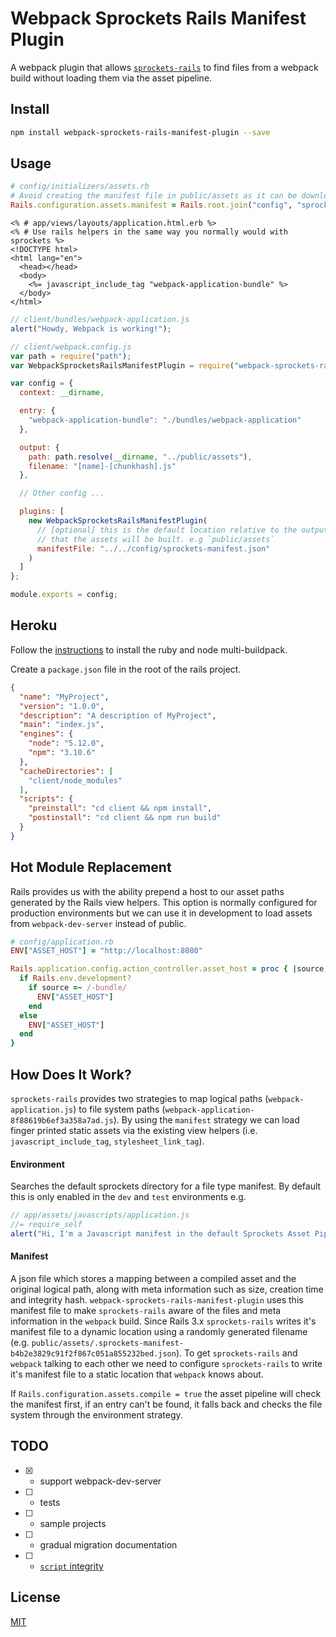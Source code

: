 Webpack Sprockets Rails Manifest Plugin
=======================================

A webpack plugin that allows [`sprockets-rails`](https://github.com/rails/sprockets-rails) 
to find files from a webpack build without loading them via the asset pipeline.

Install
-------

```bash
npm install webpack-sprockets-rails-manifest-plugin --save
```

Usage
-----

```ruby
# config/initializers/assets.rb
# Avoid creating the manifest file in public/assets as it can be downloaded by anyone
Rails.configuration.assets.manifest = Rails.root.join("config", "sprockets-manifest.json")
```

```erb
<% # app/views/layouts/application.html.erb %>
<% # Use rails helpers in the same way you normally would with sprockets %>
<!DOCTYPE html>
<html lang="en">
  <head></head>
  <body>
    <%= javascript_include_tag "webpack-application-bundle" %>
  </body>
</html>
```

```javascript
// client/bundles/webpack-application.js
alert("Howdy, Webpack is working!");
```

```javascript
// client/webpack.config.js
var path = require("path");
var WebpackSprocketsRailsManifestPlugin = require("webpack-sprockets-rails-manifest-plugin");

var config = {
  context: __dirname,

  entry: {
    "webpack-application-bundle": "./bundles/webpack-application"
  },

  output: {
    path: path.resolve(__dirname, "../public/assets"),
    filename: "[name]-[chunkhash].js"
  },

  // Other config ...

  plugins: [
    new WebpackSprocketsRailsManifestPlugin(
      // [optional] this is the default location relative to the output directory 
      // that the assets will be built. e.g `public/assets`
      manifestFile: "../../config/sprockets-manifest.json"
    )
  ]
};

module.exports = config;
```

Heroku
------

Follow the [instructions](https://devcenter.heroku.com/articles/nodejs-support) 
to install the ruby and node multi-buildpack. 

Create a `package.json` file in the root of the rails project.

```json
{
  "name": "MyProject",
  "version": "1.0.0",
  "description": "A description of MyProject",
  "main": "index.js",
  "engines": {
    "node": "5.12.0",
    "npm": "3.10.6"
  },
  "cacheDirectories": [
    "client/node_modules"
  ],
  "scripts": {
    "preinstall": "cd client && npm install",
    "postinstall": "cd client && npm run build"
  }
}
```

Hot Module Replacement
----------------------

Rails provides us with the ability prepend a host to our asset paths generated by
the Rails view helpers. This option is normally configured for production environments
but we can use it in development to load assets from `webpack-dev-server` instead of 
public.

```ruby
# config/application.rb
ENV["ASSET_HOST"] = "http://localhost:8080"

Rails.application.config.action_controller.asset_host = proc { |source, _request|
  if Rails.env.development?
    if source =~ /-bundle/
      ENV["ASSET_HOST"]
    end
  else
    ENV["ASSET_HOST"]
  end
}
```

How Does It Work?
-----------------

`sprockets-rails` provides two strategies to map logical paths (`webpack-application.js`) 
to file system paths (`webpack-application-8f88619b6ef3a358a7ad.js`). By using the 
`manifest` strategy we can load finger printed static assets via the existing 
view helpers (i.e. `javascript_include_tag`, `stylesheet_link_tag`).

#### Environment

Searches the default sprockets directory for a file type manifest. By default 
this is only enabled in the `dev` and `test` environments e.g.

```javascript
// app/assets/javascripts/application.js
//= require_self
alert("Hi, I'm a Javascript manifest in the default Sprockets Asset Pipeline");
```

#### Manifest

A json file which stores a mapping between a compiled asset and the original 
logical path, along with meta information such as size, creation time and 
integrity hash. `webpack-sprockets-rails-manifest-plugin` uses this manifest file
to make `sprockets-rails` aware of the files and meta information in the 
`webpack` build. Since Rails 3.x `sprockets-rails` writes it's manifest file to 
a dynamic location using a randomly generated filename (e.g. `public/assets/.sprockets-manifest-b4b2e3829c91f2f867c051a855232bed.json`).
To get `sprockets-rails` and `webpack` talking to each other we need to 
configure `sprockets-rails` to write it's manifest file to a static location 
that `webpack` knows about.

If `Rails.configuration.assets.compile = true` the asset pipeline will check the 
manifest first, if an entry can't be found, it falls back and checks the file 
system through the environment strategy.

TODO
----
* [x] - support webpack-dev-server
* [ ] - tests
* [ ] - sample projects
* [ ] - gradual migration documentation
* [ ] - [`script` integrity](https://w3c.github.io/webappsec-subresource-integrity)

License
-------

[MIT](https://opensource.org/licenses/MIT)
